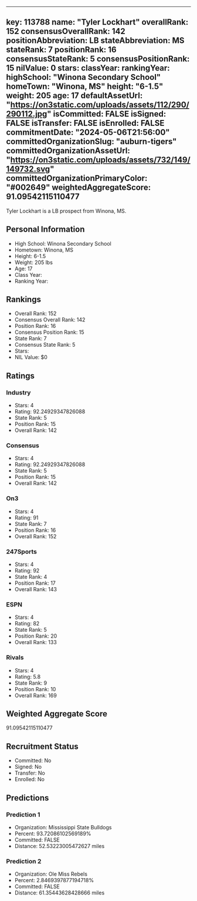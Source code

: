 ---
  key: 113788
  name: "Tyler Lockhart"
  overallRank: 152
  consensusOverallRank: 142
  positionAbbreviation: LB
  stateAbbreviation: MS
  stateRank: 7
  positionRank: 16
  consensusStateRank: 5
  consensusPositionRank: 15
  nilValue: 0
  stars: 
  classYear: 
  rankingYear: 
  highSchool: "Winona Secondary School"
  homeTown: "Winona, MS"
  height: "6-1.5"
  weight: 205
  age: 17
  defaultAssetUrl: "https://on3static.com/uploads/assets/112/290/290112.jpg"
  isCommitted: FALSE
  isSigned: FALSE
  isTransfer: FALSE
  isEnrolled: FALSE
  commitmentDate: "2024-05-06T21:56:00"
  committedOrganizationSlug: "auburn-tigers"
  committedOrganizationAssetUrl: "https://on3static.com/uploads/assets/732/149/149732.svg"
  committedOrganizationPrimaryColor: "#002649"
  weightedAggregateScore: 91.09542115110477
  ---
  
  Tyler Lockhart is a LB prospect from Winona, MS.
  
  ## Personal Information
  - High School: Winona Secondary School
  - Hometown: Winona, MS
  - Height: 6-1.5
  - Weight: 205 lbs
  - Age: 17
  - Class Year: 
  - Ranking Year: 
  
  ## Rankings
  - Overall Rank: 152
  - Consensus Overall Rank: 142
  - Position Rank: 16
  - Consensus Position Rank: 15
  - State Rank: 7
  - Consensus State Rank: 5
  - Stars: 
  - NIL Value: $0
  
  ## Ratings
  
  ### Industry
  - Stars: 4
  - Rating: 92.24929347826088
  - State Rank: 5
  - Position Rank: 15
  - Overall Rank: 142
  
  ### Consensus
  - Stars: 4
  - Rating: 92.24929347826088
  - State Rank: 5
  - Position Rank: 15
  - Overall Rank: 142
  
  ### On3
  - Stars: 4
  - Rating: 91
  - State Rank: 7
  - Position Rank: 16
  - Overall Rank: 152
  
  ### 247Sports
  - Stars: 4
  - Rating: 92
  - State Rank: 4
  - Position Rank: 17
  - Overall Rank: 143
  
  ### ESPN
  - Stars: 4
  - Rating: 82
  - State Rank: 5
  - Position Rank: 20
  - Overall Rank: 133
  
  ### Rivals
  - Stars: 4
  - Rating: 5.8
  - State Rank: 9
  - Position Rank: 10
  - Overall Rank: 169
  
  ## Weighted Aggregate Score
  91.09542115110477
  
  ## Recruitment Status
  - Committed: No
  - Signed: No
  - Transfer: No
  - Enrolled: No
  
  
  
  ## Predictions
  
  ### Prediction 1
  - Organization: Mississippi State Bulldogs
  - Percent: 93.72086102569189%
  - Committed: FALSE
  - Distance: 52.53223005472627 miles
  
  ### Prediction 2
  - Organization: Ole Miss Rebels
  - Percent: 2.8469397877194718%
  - Committed: FALSE
  - Distance: 61.35443628428666 miles
  